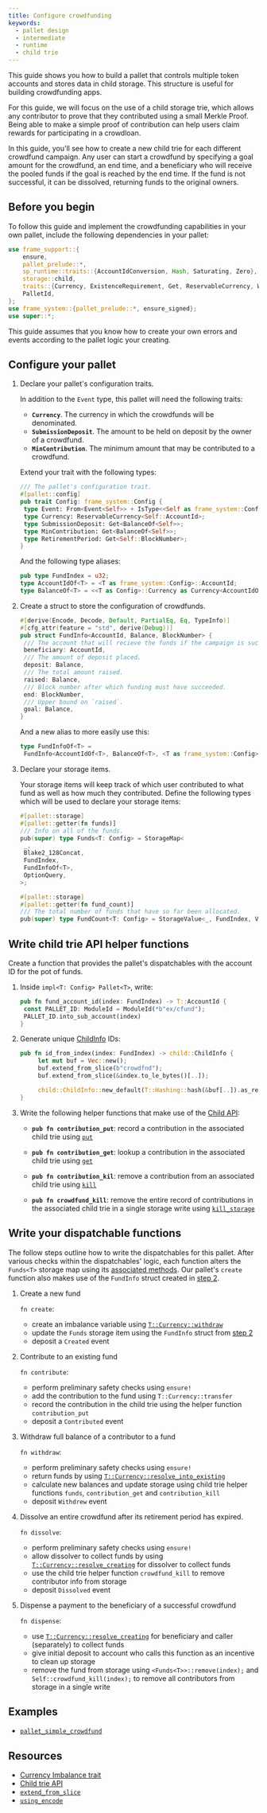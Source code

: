 ```yaml
---
title: Configure crowdfunding
keywords:
  - pallet design
  - intermediate
  - runtime
  - child trie
---
```


This guide shows you how to build a pallet that controls multiple token accounts and stores data in child storage. This structure is useful for building crowdfunding apps.

For this guide, we will focus on the use of a child storage trie, which allows any contributor to prove that they contributed using a small Merkle Proof.
Being able to make a simple proof of contribution can help users claim rewards for participating in a crowdloan.

In this guide, you'll see how to create a new child trie for each different crowdfund campaign.
Any user can start a crowdfund by specifying a goal amount for the crowdfund, an end time, and a beneficiary who will receive the pooled funds if the goal is reached by the end time.
If the fund is not successful, it can be dissolved, returning funds to the original owners.

## Before you begin

To follow this guide and implement the crowdfunding capabilities in your own pallet, include the following dependencies in your pallet:

```rust
use frame_support::{
	ensure,
	pallet_prelude::*,
	sp_runtime::traits::{AccountIdConversion, Hash, Saturating, Zero},
	storage::child,
	traits::{Currency, ExistenceRequirement, Get, ReservableCurrency, WithdrawReasons},
	PalletId,
};
use frame_system::{pallet_prelude::*, ensure_signed};
use super::*;
```

This guide assumes that you know how to create your own errors and events according to the pallet logic your creating.

## Configure your pallet

1. Declare your pallet's configuration traits.

   In addition to the `Event` type, this pallet will need the following traits:

   - **`Currency`**. The currency in which the crowdfunds will be denominated.
   - **`SubmissionDeposit`**. The amount to be held on deposit by the owner of a crowdfund.
   - **`MinContribution`**. The minimum amount that may be contributed to a crowdfund.

   Extend your trait with the following types:

   ```rust
   /// The pallet's configuration trait.
   #[pallet::config]
   pub trait Config: frame_system::Config {
   	type Event: From<Event<Self>> + IsType<<Self as frame_system::Config>::Event>;
   	type Currency: ReservableCurrency<Self::AccountId>;
   	type SubmissionDeposit: Get<BalanceOf<Self>>;
   	type MinContribution: Get<BalanceOf<Self>>;
   	type RetirementPeriod: Get<Self::BlockNumber>;
   }
   ```

   And the following type aliases:

   ```rust
   pub type FundIndex = u32;
   type AccountIdOf<T> = <T as frame_system::Config>::AccountId;
   type BalanceOf<T> = <<T as Config>::Currency as Currency<AccountIdOf<T>>>::Balance;
   ```

1. Create a struct to store the configuration of crowdfunds.

   ```rust
   #[derive(Encode, Decode, Default, PartialEq, Eq, TypeInfo)]
   #[cfg_attr(feature = "std", derive(Debug))]
   pub struct FundInfo<AccountId, Balance, BlockNumber> {
   	/// The account that will recieve the funds if the campaign is successful.
   	beneficiary: AccountId,
   	/// The amount of deposit placed.
   	deposit: Balance,
   	/// The total amount raised.
   	raised: Balance,
   	/// Block number after which funding must have succeeded.
   	end: BlockNumber,
   	/// Upper bound on `raised`.
   	goal: Balance,
   }
   ```

   And a new alias to more easily use this:

   ```rust
   type FundInfoOf<T> =
   	FundInfo<AccountIdOf<T>, BalanceOf<T>, <T as frame_system::Config>::BlockNumber>;
   ```

1. Declare your storage items.

   Your storage items will keep track of which user contributed to what fund as well as how much they contributed. Define the following types which will be used to declare your storage items:

   ```rust
   #[pallet::storage]
   #[pallet::getter(fn funds)]
   /// Info on all of the funds.
   pub(super) type Funds<T: Config> = StorageMap<
   	_,
   	Blake2_128Concat,
   	FundIndex,
   	FundInfoOf<T>,
   	OptionQuery,
   >;

   #[pallet::storage]
   #[pallet::getter(fn fund_count)]
   /// The total number of funds that have so far been allocated.
   pub(super) type FundCount<T: Config> = StorageValue<_, FundIndex, ValueQuery>;
   ```

## Write child trie API helper functions

Create a function that provides the pallet's dispatchables with the account ID for the pot of funds.

1. Inside `impl<T: Config> Pallet<T>`, write:

   ```rust
   pub fn fund_account_id(index: FundIndex) -> T::AccountId {
   	const PALLET_ID: ModuleId = ModuleId(*b"ex/cfund");
   	PALLET_ID.into_sub_account(index)
   }
   ```

1. Generate unique [ChildInfo][childinfo-rustdocs] IDs:

   ```rust
   pub fn id_from_index(index: FundIndex) -> child::ChildInfo {
   		let mut buf = Vec::new();
   		buf.extend_from_slice(b"crowdfnd");
   		buf.extend_from_slice(&index.to_le_bytes()[..]);

   		child::ChildInfo::new_default(T::Hashing::hash(&buf[..]).as_ref())
   }
   ```

1. Write the following helper functions that make use of the [Child API][child-api-rustdocs]:

   - **`pub fn contribution_put`**: record a contribution in the associated child trie using [`put`][child-api-put-rustdocs]

   - **`pub fn contribution_get`**: lookup a contribution in the associated child trie using [`get`][child-api-get-rustdocs]

   - **`pub fn contribution_kil`**: remove a contribution from an associated child trie using [`kill`][child-api-kill-rustdocs]

   - **`pub fn crowdfund_kill`**: remove the entire record of contributions in the associated child trie in a single storage write using [`kill_storage`][child-api-killstorage-rustdocs]

## Write your dispatchable functions

The follow steps outline how to write the dispatchables for this pallet. After various checks within the dispatchables' logic, each function alters the `Funds<T>` storage map using
its [associated methods][storage-map-rustdocs]. Our pallet's `create` function also makes use of the `FundInfo` struct created in [step 2](#2-create-a-custom-metadata-struct).

1. Create a new fund

   `fn create`:

   - create an imbalance variable using [`T::Currency::withdraw`][imb-var-rustdocs]
   - update the `Funds` storage item using the `FundInfo` struct from [step 2](#2-create-a-custom-metadata-struct)
   - deposit a `Created` event

1. Contribute to an existing fund

   `fn contribute`:

   - perform preliminary safety checks using `ensure!`
   - add the contribution to the fund using `T::Currency::transfer`
   - record the contribution in the child trie using the helper function `contribution_put`
   - deposit a `Contributed` event

1. Withdraw full balance of a contributor to a fund

   `fn withdraw`:

   - perform preliminary safety checks using `ensure!`
   - return funds by using [`T::Currency::resolve_into_existing`][resolve-into-existing-rustdocs]
   - calculate new balances and update storage using child trie helper functions `funds`, `contribution_get` and `contribution_kill`
   - deposit `Withdrew` event

1. Dissolve an entire crowdfund after its retirement period has expired.

   `fn dissolve`:

   - perform preliminary safety checks using `ensure!`
   - allow dissolver to collect funds by using [`T::Currency::resolve_creating`][resolve-creating-rustdocs] for dissolver to collect funds
   - use the child trie helper function `crowdfund_kill` to remove contributor info from storage
   - deposit `Dissolved` event

1. Dispense a payment to the beneficiary of a successful crowdfund

   `fn dispense`:

   - use [`T::Currency::resolve_creating`][resolve-creating-rustdocs] for beneficiary and caller (separately) to collect funds
   - give initial deposit to account who calls this function as an incentive to clean up storage
   - remove the fund from storage using `<Funds<T>>::remove(index);` and `Self::crowdfund_kill(index);` to remove all contributors from storage in a single write

## Examples

- [`pallet_simple_crowdfund`](https://github.com/substrate-developer-hub/substrate-how-to-guides/blob/main/example-code/template-node/pallets/simple-crowdfund/src/lib.rs#L1)

## Resources

- [Currency Imbalance trait](/rustdocs/latest/frame_support/traits/trait.Imbalance.html)
- [Child trie API][child-api-rustdocs]
- [`extend_from_slice`](/rustdocs/latest/frame_support/dispatch/struct.Vec.html#method.extend_from_slice)
- [`using_encode`](/rustdocs/latest/frame_support/pallet_prelude/trait.Encode.html#method.using_encoded)

[storage-value-struct-htg]: /storage-value-struct
[storage-map-rustdocs]: /rustdocs/latest/frame_support/pallet_prelude/struct.StorageMap.html
[imb-var-rustdocs]: /rustdocs/latest/frame_support/traits/trait.Currency.html#tymethod.withdraw
[resolve-into-existing-rustdocs]: /rustdocs/latest/frame_support/traits/trait.Currency.html#method.resolve_into_existing
[resolve-creating-rustdocs]: /rustdocs/latest/frame_support/traits/tokens/currency/trait.Currency.html#method.resolve_creating
[childinfo-rustdocs]: /rustdocs/latest/frame_support/storage/child/enum.ChildInfo.html
[child-api-rustdocs]: /rustdocs/latest/frame_support/storage/child/index.html#functions
[child-api-put-rustdocs]: /rustdocs/latest/frame_support/storage/child/fn.put.html
[child-api-get-rustdocs]: /rustdocs/latest/frame_support/storage/child/fn.get_or_default.html
[child-api-kill-rustdocs]: /rustdocs/latest/frame_support/storage/child/fn.kill.html
[child-api-killstorage-rustdocs]: /rustdocs/latest/frame_support/storage/child/fn.kill_storage.html
